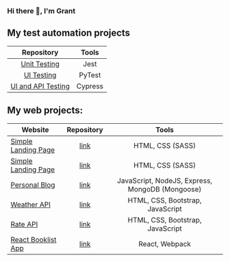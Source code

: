 ### Hi there 👋, I'm Grant

## My test automation projects

|         Repository     | Tools |
|:-------------:|:--------:|
|[Unit Testing](https://github.com/grantge/unit-testing-algorithms) | Jest |
|[UI Testing](https://github.com/grantge/page-object-model/tree/master)| PyTest |
|[UI and API Testing](https://github.com/grantge/todo-cypress-test)| Cypress |

## My web projects:

|   Website   |      Repository     | Tools |
|----------|:-------------:|:--------:|
|[Simple Landing Page](https://sleepy-stream-69808.herokuapp.com) |  [link](https://github.com/grantge/landing-page-agency)|HTML, CSS (SASS)|
|[Simple Landing Page](https://fast-brook-30387.herokuapp.com)|    [link](https://github.com/grantge/landing-page-leonardo)|HTML, CSS (SASS)|
|[Personal Blog](https://hidden-escarpment-08222.herokuapp.com/) | [link](https://github.com/grantge/personal-blog) |JavaScript, NodeJS, Express, MongoDB (Mongoose) |
|[Weather API](https://gentle-oasis-79578.herokuapp.com) | [link](https://github.com/grantge/weather-api)| HTML, CSS, Bootstrap, JavaScript |
|[Rate API](https://radiant-wave-67774.herokuapp.com) | [link](https://github.com/grantge/exchange-rate-api)|HTML, CSS, Bootstrap, JavaScript|
|[React Booklist App](https://booklist-react-app.vercel.app) | [link](https://github.com/grantge/booklist-react-app)|React, Webpack|
